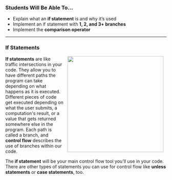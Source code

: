 ### Students Will Be Able To...
+ Explain what an **if statement** is and why it’s used
+ Implement an if statement with **1, 2, and 3+ branches**
+ Implement the **comparison operator**

---
### If Statements
<img src="https://s3.amazonaws.com/after-school-assets/roadfork.jpg" width="300px" align="right" hspace="10"> **If statements** are like traffic intersections in your code. They allow you to have different paths the program can take depending on what happens as it is executed. Different pieces of code get executed depending on what the user submits, a computation's result, or a value that gets returned somewhere else in the program. Each path is called a branch, and **control flow** describes the use of branches within our code.

The **if statement** will be your main control flow tool you'll use in your code. There are other types of statements you can use for control flow like **unless statements** or **case statements**, too.